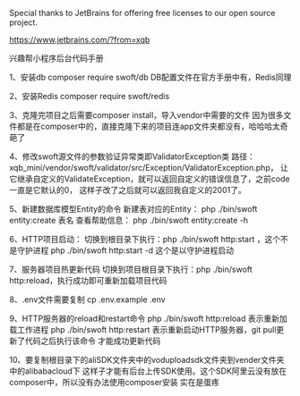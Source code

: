 Special thanks to JetBrains for offering free licenses to our open source project.

https://www.jetbrains.com/?from=xqb


兴趣帮小程序后台代码手册

1、安装db
composer require swoft/db
DB配置文件在官方手册中有，Redis同理

2、安装Redis
composer require swoft/redis

3、克隆完项目之后需要composer install，导入vendor中需要的文件
因为很多文件都是在composer中的，直接克隆下来的项目连app文件夹都没有，哈哈哈太奇葩了

4、修改swoft源文件的参数验证异常类即ValidatorException类
路径：xqb_mini/vendor/swoft/validator/src/Exception/ValidatorException.php，
让它继承自定义的ValidateException，就可以返回自定义的错误信息了，之前code一直是它默认的0，
这样子改了之后就可以返回我自定义的2001了。

5、新建数据库模型Entity的命令
新建表对应的Entity：    php ./bin/swoft entity:create 表名
查看帮助信息：          php ./bin/swoft entity:create -h

6、HTTP项目启动：
切换到根目录下执行：php ./bin/swoft http:start ，这个不是守护进程
php ./bin/swoft http:start -d 这个是以守护进程启动

7、服务器项目热更新代码
切换到项目根目录下执行：php ./bin/swoft http:reload，执行成功即可重新加载项目代码

8、.env文件需要复制
cp .env.example .env

9、HTTP服务器的reload和restart命令
php ./bin/swoft http:reload 表示重新加载工作进程
php ./bin/swoft http:restart 表示重新启动HTTP服务器，git pull更新了代码之后执行该命令
才能成功更新代码

10、要复制根目录下的aliSDK文件夹中的voduploadsdk文件夹到vender文件夹中的alibabacloud下
这样子才能有后台上传SDK使用。这个SDK阿里云没有放在composer中，所以没有办法使用composer安装
实在是蛋疼
